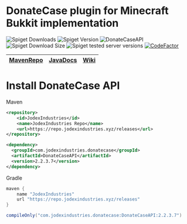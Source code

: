 # DonateCase plugin for Minecraft Bukkit implementation
![Spiget Downloads](https://img.shields.io/spiget/downloads/106701?label=Spigot%20downloads) ![Spiget Version](https://img.shields.io/spiget/version/106701?label=DonateCase)  ![DonateCaseAPI](https://repo.jodexindustries.xyz/api/badge/latest/releases/com/jodexindustries/donatecase/DonateCaseAPI?color=40c14a&name=DonateCaseAPI&prefix=v) ![Spiget Download Size](https://img.shields.io/spiget/download-size/106701) ![Spiget tested server versions](https://img.shields.io/spiget/tested-versions/106701) [![CodeFactor](https://www.codefactor.io/repository/github/jodexx/donatecase/badge)](https://www.codefactor.io/repository/github/jodexx/donatecase)

| [MavenRepo](https://repo.jodexindustries.xyz/#/releases/com/jodexindustries/donatecase/DonateCaseAPI) | [JavaDocs](https://repo.jodexindustries.xyz/javadoc/releases/com/jodexindustries/donatecase/DonateCaseAPI/latest) | [Wiki](https://wiki.jodexindustries.xyz/docs/DonateCase/API/donatecase-api-main) |
|---------------------------------------------------------------------------------------------------------|---------------------------------------------------------------------------------------------------------------------|------------------------------------------------------|


# Install DonateCase API
Maven
```xml
<repository>
    <id>JodexIndustries</id>
    <name>JodexIndustries Repo</name>
    <url>https://repo.jodexindustries.xyz/releases</url>
</repository>
```
```xml
<dependency>
  <groupId>com.jodexindustries.donatecase</groupId>
  <artifactId>DonateCaseAPI</artifactId>
  <version>2.2.3.7</version>
</dependency>
```
Gradle
```gradle
maven {
    name "JodexIndustries"
    url "https://repo.jodexindustries.xyz/releases"
}
```
```gradle
compileOnly("com.jodexindustries.donatecase:DonateCaseAPI:2.2.3.7")
```
